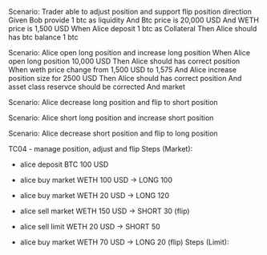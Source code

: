 Scenario: Trader able to adjust position and support flip position direction
Given Bob provide 1 btc as liquidity
And Btc price is 20,000 USD
And WETH price is 1,500 USD
When Alice deposit 1 btc as Collateral
Then Alice should has btc balance 1 btc

Scenario: Alice open long position and increase long position
When Alice open long position 10,000 USD
Then Alice should has correct position
When weth price change from 1,500 USD to 1,575
And Alice increase position size for 2500 USD
Then Alice should has correct position
And asset class reservce should be corrected
And market 

Scenario: Alice decrease long position and flip to short position


Scenario: Alice short long position and increase short position


Scenario: Alice decrease short position and flip to long position




TC04 - manage position, adjust and flip
Steps (Market):
- alice deposit BTC 100 USD
- alice buy market WETH 100 USD -> LONG 100
- alice buy market WETH 20 USD  -> LONG 120

- alice sell market WETH 150 USD -> SHORT 30 (flip)
- alice sell limit WETH 20 USD -> SHORT 50

- alice buy market WETH 70 USD -> LONG 20 (flip)
Steps (Limit):
